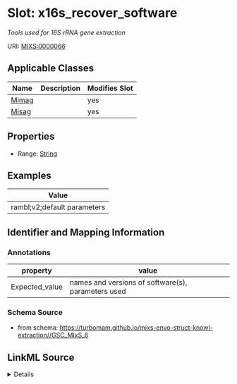 # Slot: x16s_recover_software


_Tools used for 16S rRNA gene extraction_



URI: [MIXS:0000066](https://w3id.org/mixs/0000066)



<!-- no inheritance hierarchy -->




## Applicable Classes

| Name | Description | Modifies Slot |
| --- | --- | --- |
[Mimag](Mimag.md) |  |  yes  |
[Misag](Misag.md) |  |  yes  |







## Properties

* Range: [String](String.md)






## Examples

| Value |
| --- |
| rambl;v2;default parameters |

## Identifier and Mapping Information





### Annotations

| property | value |
| --- | --- |
| Expected_value | names and versions of software(s), parameters used |



### Schema Source


* from schema: https://turbomam.github.io/mixs-envo-struct-knowl-extraction//GSC_MIxS_6




## LinkML Source

<details>
```yaml
name: x16s_recover_software
annotations:
  Expected_value:
    tag: Expected_value
    value: names and versions of software(s), parameters used
description: Tools used for 16S rRNA gene extraction
title: 16S recovery software
notes:
- recover
- software
examples:
- value: rambl;v2;default parameters
in_subset:
- sequencing
from_schema: https://turbomam.github.io/mixs-envo-struct-knowl-extraction//GSC_MIxS_6
rank: 1000
string_serialization: '{software};{version};{parameters}'
slot_uri: MIXS:0000066
multivalued: false
alias: x16s_recover_software
domain_of:
- Mimag
- Misag
range: string

```
</details>